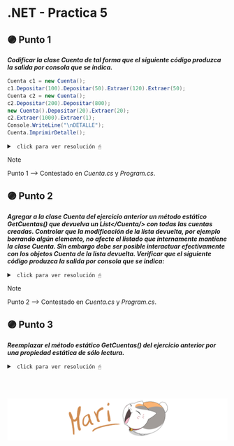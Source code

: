 # .NET - Practica 5


## 🟣 Punto 1

***Codificar la clase Cuenta de tal forma que el siguiente código produzca la salida por consola que se indica.***

~~~c#
Cuenta c1 = new Cuenta();
c1.Depositar(100).Depositar(50).Extraer(120).Extraer(50);
Cuenta c2 = new Cuenta();
c2.Depositar(200).Depositar(800);
new Cuenta().Depositar(20).Extraer(20);
c2.Extraer(1000).Extraer(1);
Console.WriteLine("\nDETALLE");
Cuenta.ImprimirDetalle();
~~~

<details><summary> <code> click para ver resolución 🖱 </code></summary><br>

~~~c#
class Cuenta
{
    public static int Id { get; set; }
    public double TotalDep { get; set; }
    public int Id_cuenta { get; set; }

    public static int CantDepositos { get; set; }
    public static int CantExtraciones { get; set; }
    public static int ExtDen { get; set; }
    
    private static double _monto_extracciones;
    private static double _monto_depositos;
    

    public Cuenta()
    {
        Id++;
        Id_cuenta = Id;
        Console.WriteLine($"Se creó la cuenta Id={Id_cuenta}");
    }

    public static double Extracciones
    {
        get
        {
            return _monto_extracciones;
        }
        set
        {
            _monto_extracciones = value;
        }
    }

    public static double Depositos
    {
        get
        {
            return _monto_depositos;
        }
        set
        {
            _monto_depositos = value;
        }
    }

    public Cuenta Depositar(double monto)
    {
        TotalDep += monto;
        CantDepositos++;
        Depositos += monto;
        Console.WriteLine($"Se depositó {monto} en la cuenta {Id_cuenta} (Saldo={TotalDep})");
        return this;
    }

    public Cuenta Extraer(double monto)
    {
        if (monto <= TotalDep)
        {
            TotalDep -= monto;
            CantExtraciones++;
            Extracciones += monto;
            Console.WriteLine($"Se extrajo {monto} de la cuenta {Id_cuenta} (Saldo={TotalDep})");
        }
        else
        {
            ExtDen++;
            Console.WriteLine("Operación denegada - Saldo insuficiente");
        }
        return this;
    }

    public static void ImprimirDetalle()
    {
        Console.WriteLine($"CUENTAS CREADAS: {Id}");
        Console.Write($"DEPOSITOS: {CantDepositos,7}  ");
        Console.WriteLine($" - Total depositado {_monto_depositos}");
        Console.Write($"EXTRACCIONES: {CantExtraciones,4}  ");
        Console.WriteLine($" - Total extraido {_monto_extracciones}");
        Console.WriteLine($"{"",20} - Saldo {(_monto_depositos - _monto_extracciones),-25}");
        Console.WriteLine($" * Se denegaron {ExtDen} extracciones por falta de fondos");
    }
}
~~~

</details>

>[!NOTE]
>
> Punto 1 --> Contestado en *Cuenta.cs* y *Program.cs*.

## 🟣 Punto 2

***Agregar a la clase Cuenta del ejercicio anterior un método estático GetCuentas() que devuelva un List</Cuenta/> con todas las cuentas creadas. Controlar que la modificación de la lista devuelta, por ejemplo borrando algún elemento, no afecte el listado que internamente mantiene la clase Cuenta. Sin embargo debe ser posible interactuar efectivamente con los objetos Cuenta de la lista devuelta. Verificar que el siguiente código produzca la salida por consola que se indica:***

<details><summary> <code> click para ver resolución 🖱 </code></summary><br>

~~~c#
public static List<Cuenta> lista {get;set;} = new List<Cuenta>();

//En el constructor solo añadimos la linea que añade una nueva Cuenta a la lista
public Cuenta()     
{
    Id++;
    Id_cuenta = Id;
    lista.Add(this);    // <-- ACA
    Console.WriteLine($"Se creó la cuenta Id={Id_cuenta}");
}

//Metodo estático
public static List<Cuenta> GetCuentas()
{
    List<Cuenta> aux = new List<Cuenta>();
    foreach (Cuenta obj in lista)
        aux.Add(obj);
    return aux;
}
~~~

</details>

>[!NOTE]
>
> Punto 2 --> Contestado en *Cuenta.cs* y *Program.cs*.

## 🟣 Punto 3

***Reemplazar el método estático GetCuentas() del ejercicio anterior por una propiedad estática de sólo lectura.***

<details><summary> <code> click para ver resolución 🖱 </code></summary><br>

~~~c#

~~~

</details>


<br>
<br>
<br>


<p><img align="center" src="https://github.com/Marimari2342/Marimari2342/blob/main/firmagith.png" alt="marigit"/></p>
